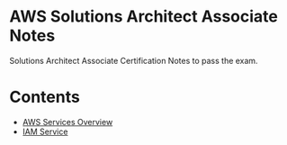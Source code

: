 # AWS Solutions Architect Associate Notes
Solutions Architect Associate Certification Notes to pass the exam.

# Contents 
- [AWS Services Overview](Notes/AWS_Services_Overview.md)
- [IAM Service](Notes/IAM.md)
